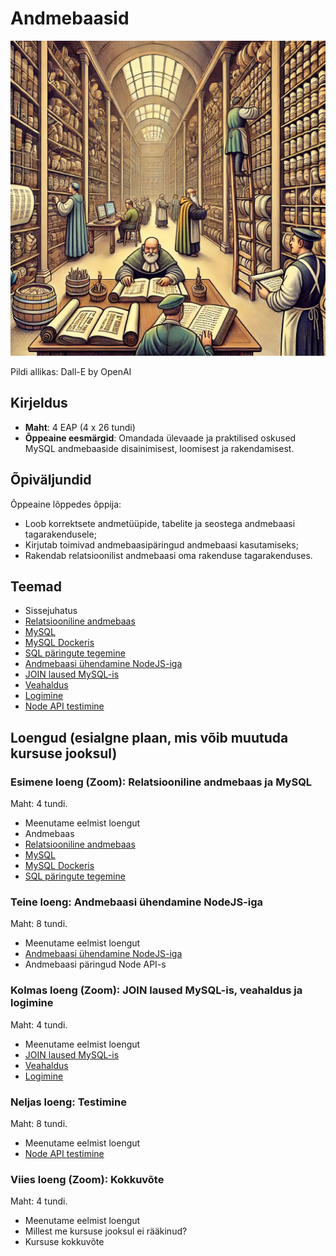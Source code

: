 # Andmebaasid

![Andmebaasid](Databases.webp)

Pildi allikas: Dall-E by OpenAI

## Kirjeldus

- **Maht**: 4 EAP (4 x 26 tundi)
- **Õppeaine eesmärgid**: Omandada ülevaade ja praktilised oskused MySQL andmebaaside disainimisest, loomisest ja rakendamisest.

## Õpiväljundid

Õppeaine lõppedes õppija:

- Loob korrektsete andmetüüpide, tabelite ja seostega andmebaasi tagarakendusele;
- Kirjutab toimivad andmebaasipäringud andmebaasi kasutamiseks;
- Rakendab relatsioonilist andmebaasi oma rakenduse tagarakenduses.

## Teemad

- Sissejuhatus
- [Relatsiooniline andmebaas](./Topics/Relational-Database/README.md)
- [MySQL](./Topics/MySQL/README.md)
- [MySQL Dockeris](./Topics/MySQL-Docker/README.md)
- [SQL päringute tegemine](./Topics/MySQL-Queries/README.md)
- [Andmebaasi ühendamine NodeJS-iga](./Topics/MySQL-NodeJS/README.md)
- [JOIN laused MySQL-is](./Topics/MySQL-Joins/README.md)
- [Veahaldus](../Back-End-Frameworks/Topics/Error-Handling/README.md)
- [Logimine](../Back-End-Frameworks/Topics/Logging/README.md)
- [Node API testimine](../Back-End-Frameworks/Topics/Testing-Node-API/README.md)

## Loengud (esialgne plaan, mis võib muutuda kursuse jooksul)

### Esimene loeng (Zoom): Relatsiooniline andmebaas ja MySQL

Maht: 4 tundi.

- Meenutame eelmist loengut
- Andmebaas
- [Relatsiooniline andmebaas](./Topics/Relational-Database/README.md)
- [MySQL](./Topics/MySQL/README.md)
- [MySQL Dockeris](./Topics/MySQL-Docker/README.md)
- [SQL päringute tegemine](./Topics/MySQL-Queries/README.md)

### Teine loeng: Andmebaasi ühendamine NodeJS-iga

Maht: 8 tundi.

- Meenutame eelmist loengut
- [Andmebaasi ühendamine NodeJS-iga](./Topics/MySQL-NodeJS/README.md)
- Andmebaasi päringud Node API-s

### Kolmas loeng (Zoom): JOIN laused MySQL-is, veahaldus ja logimine

Maht: 4 tundi.

- Meenutame eelmist loengut
- [JOIN laused MySQL-is](./Topics/MySQL-Joins/README.md)
- [Veahaldus](../Back-End-Frameworks/Topics/Error-Handling/README.md)
- [Logimine](../Back-End-Frameworks/Topics/Logging/README.md)

### Neljas loeng: Testimine

Maht: 8 tundi.

- Meenutame eelmist loengut
- [Node API testimine](../Back-End-Frameworks/Topics/Testing-Node-API/README.md)

### Viies loeng (Zoom): Kokkuvõte

Maht: 4 tundi.

- Meenutame eelmist loengut
- Millest me kursuse jooksul ei rääkinud?
- Kursuse kokkuvõte
